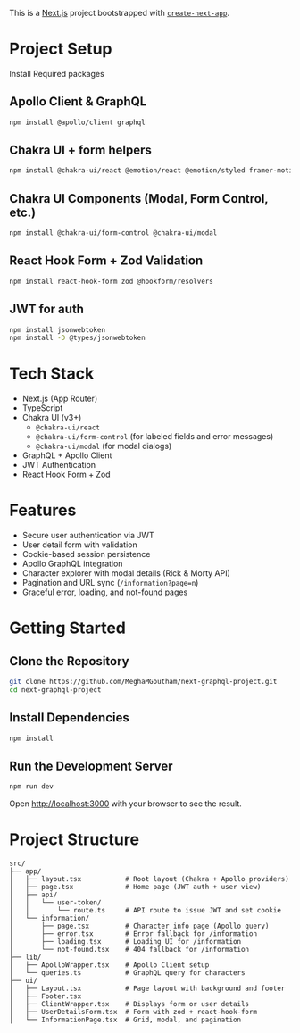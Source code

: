 This is a [Next.js](https://nextjs.org) project bootstrapped with [`create-next-app`](https://nextjs.org/docs/app/api-reference/cli/create-next-app).

# Project Setup

Install Required packages

## Apollo Client & GraphQL

```bash
npm install @apollo/client graphql
```

## Chakra UI + form helpers

```bash
npm install @chakra-ui/react @emotion/react @emotion/styled framer-motion
```

## Chakra UI Components (Modal, Form Control, etc.)

```bash
npm install @chakra-ui/form-control @chakra-ui/modal
```

## React Hook Form + Zod Validation

```bash
npm install react-hook-form zod @hookform/resolvers
```

## JWT for auth

```bash
npm install jsonwebtoken
npm install -D @types/jsonwebtoken
```

# Tech Stack

- Next.js (App Router)
- TypeScript
- Chakra UI (v3+)
  - `@chakra-ui/react`
  - `@chakra-ui/form-control` (for labeled fields and error messages)
  - `@chakra-ui/modal` (for modal dialogs)
- GraphQL + Apollo Client
- JWT Authentication
- React Hook Form + Zod

# Features

- Secure user authentication via JWT
- User detail form with validation
- Cookie-based session persistence
- Apollo GraphQL integration
- Character explorer with modal details (Rick & Morty API)
- Pagination and URL sync (`/information?page=n`)
- Graceful error, loading, and not-found pages

# Getting Started

## Clone the Repository

```bash
git clone https://github.com/MeghaMGoutham/next-graphql-project.git
cd next-graphql-project
```

## Install Dependencies

```bash
npm install
```

## Run the Development Server

```bash
npm run dev
```

Open [http://localhost:3000](http://localhost:3000) with your browser to see the result.

# Project Structure

```plaintext
src/
├── app/
│   ├── layout.tsx           # Root layout (Chakra + Apollo providers)
│   ├── page.tsx             # Home page (JWT auth + user view)
│   ├── api/
│   │   └── user-token/
│   │       └── route.ts     # API route to issue JWT and set cookie
│   └── information/
│       ├── page.tsx         # Character info page (Apollo query)
│       ├── error.tsx        # Error fallback for /information
│       ├── loading.tsx      # Loading UI for /information
│       └── not-found.tsx    # 404 fallback for /information
├── lib/
│   ├── ApolloWrapper.tsx    # Apollo Client setup
│   └── queries.ts           # GraphQL query for characters
├── ui/
│   ├── Layout.tsx           # Page layout with background and footer
│   ├── Footer.tsx
│   ├── ClientWrapper.tsx    # Displays form or user details
│   ├── UserDetailsForm.tsx  # Form with zod + react-hook-form
│   └── InformationPage.tsx  # Grid, modal, and pagination
```
